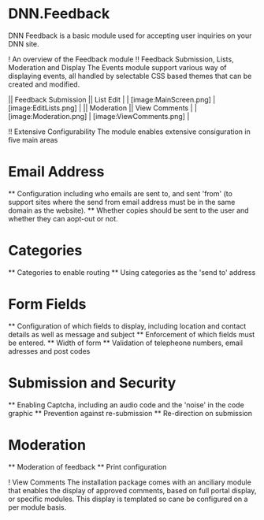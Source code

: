 # DNN.Feedback
DNN Feedback is a basic module used for accepting user inquiries on your DNN site.

! An overview of the Feedback module
!! Feedback Submission, Lists, Moderation and Display
The Events module support various way of displaying events, all handled by selectable CSS based themes that can be created and modified.

|| Feedback Submission ||  List Edit |
| [image:MainScreen.png] | [image:EditLists.png] | 
|| Moderation || View Comments |
|[image:Moderation.png] | [image:ViewComments.png] |

!! Extensive Configurability
The module enables extensive consiguration in five main areas
# Email Address
** Configuration including who emails are sent to, and sent 'from' (to support sites where the send from email address must be in the same domain as the website).
** Whether copies should be sent to the user and whether they can aopt-out or not.
# Categories
** Categories to enable routing
** Using categories as the 'send to' address
# Form Fields
** Configuration of which fields to display, including location and contact details as well as message and subject
** Enforcement of which fields must be entered.
** Width of form
** Validation of telepheone numbers, email adresses and post codes
# Submission and Security
** Enabling Captcha, including an audio code and the 'noise' in the code graphic
** Prevention against re-submission
** Re-direction on submission
# Moderation
** Moderation of feedback
** Print configuration

! View Comments
The installation package comes with an anciliary module that enables the display of approved comments, based on full portal display, or specific modules. This display is templated so cane be configured on a per module basis.
